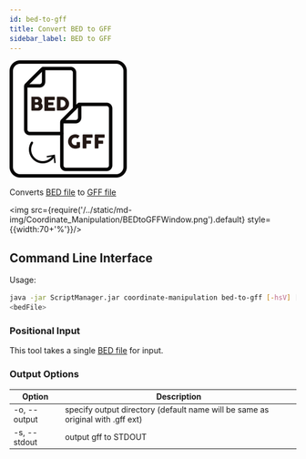 ```yaml
---
id: bed-to-gff
title: Convert BED to GFF
sidebar_label: BED to GFF
---
```


![BEDtoGFF](/../static/icons/Coordinate_Manipulation/BEDtoGFF_square.svg)

Converts [BED file][bed-format]  to [GFF file][gff-format]

<img src={require('/../static/md-img/Coordinate_Manipulation/BEDtoGFFWindow.png').default} style={{width:70+'%'}}/>


## Command Line Interface

Usage:
```bash
java -jar ScriptManager.jar coordinate-manipulation bed-to-gff [-hsV] [-o=<output>]
<bedFile>
```

### Positional Input

This tool takes a single [BED file][bed-format] for input.

### Output Options

| Option | Description |
| ------ | ----------- |
| -o, --output | specify output directory (default name will be same as original with .gff ext) |
| -s, --stdout | output gff to STDOUT |

[bed-format]:/docs/Guides/Getting-Started/file-formats#bed
[gff-format]:/docs/Guides/Getting-Started/file-formats#gff

